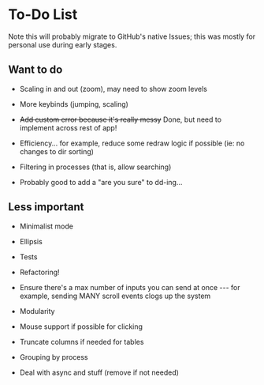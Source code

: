 # To-Do List

Note this will probably migrate to GitHub's native Issues; this was mostly for personal use during early stages.

## Want to do

- Scaling in and out (zoom), may need to show zoom levels

- More keybinds (jumping, scaling)

- ~~Add custom error because it's really messy~~ Done, but need to implement across rest of app!

- Efficiency... for example, reduce some redraw logic if possible (ie: no changes to dir sorting)

- Filtering in processes (that is, allow searching)

- Probably good to add a "are you sure" to dd-ing...

## Less important

- Minimalist mode

- Ellipsis

- Tests

- Refactoring!

- Ensure there's a max number of inputs you can send at once --- for example, sending MANY scroll events clogs up the system

- Modularity

- Mouse support if possible for clicking

- Truncate columns if needed for tables

- Grouping by process

- Deal with async and stuff (remove if not needed)
